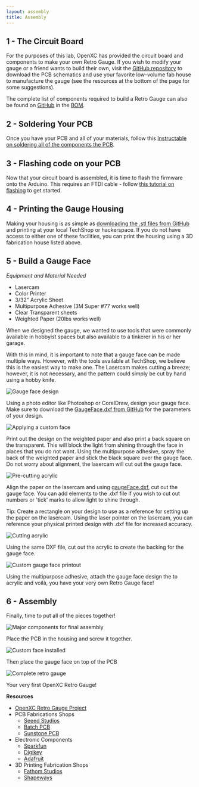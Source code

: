 ```yaml
---
layout: assembly
title: Assembly
---
```


<h2 id="step1">1 - The Circuit Board</h2>

For the purposes of this lab, OpenXC has provided the circuit board and
components to make your own Retro Gauge. If you wish to modify your gauge or a
friend wants to build their own, visit the [GitHub
repository](https://github.com/openxc/retro-gauge/tree/master/schematics) to download the PCB
schematics and use your favorite low-volume fab house to manufacture the gauge
(see the resources at the bottom of the page for some suggestions).

The complete list of components required to build a Retro Gauge can also be
found on [GitHub](https://github.com/openxc/retro-gauge/tree/master/schematics)
in the
[BOM](https://github.com/openxc/retro-gauge/raw/master/schematics/Gauge-BOM.xls).

<h2 id="step2">2 - Soldering Your PCB</h2>

Once you have your PCB and all of your materials, follow this [Instructable on
soldering all of the components the PCB][instructable].

[instructable]: http://www.instructables.com/id/How-to-Solder-Your-OpenXC-Retro-Gauge/

<h2 id="step3">3 - Flashing code on your PCB</h2>

Now that your circuit board is assembled, it is time to flash the firmware onto
the Arduino. This requires an FTDI cable - follow [this tutorial on
flashing](http://www.arduino.cc/en/Guide/ArduinoProMini) to get started.

<h2 id="step4">4 - Printing the Gauge Housing</h2>

Making your housing is as simple as [downloading the .stl files from
GitHub](https://github.com/openxc/retro-gauge/tree/master/enclosure) and
printing at your local TechShop or hackerspace. If you do not have access to
either one of these facilities, you can print the housing using a 3D fabrication
house listed above.

<h2 id="step5">5 - Build a Gauge Face</h2>

*Equipment and Material Needed*

* Lasercam
* Color Printer
* 3/32” Acrylic Sheet
* Multipurpose Adhesive (3M Super #77 works well)
* Clear Transparent sheets
* Weighted Paper (20lbs works well)

When we designed the gauge, we wanted to use tools that were commonly available
in hobbyist spaces but also available to a tinkerer in his or her garage.

With this in mind, it is important to note that a gauge face can be made
multiple ways. However, with the tools available at TechShop, we believe this is
the easiest way to make one. The Lasercam makes cutting a breeze; however, it is
not necessary, and the pattern could simply be cut by hand using a hobby knife.

![Gauge face design](/images/face-design.png)

Using a photo editor like Photoshop or CorelDraw, design your gauge face. Make
sure to download the [GaugeFace.dxf from
GitHub](https://github.com/openxc/retro-gauge/tree/master/enclosure) for the
parameters of your design.

![Applying a custom face](/images/applying-gauge-face.JPG)

Print out the design on the weighted paper and also print a back square on the
transparent. This will block the light from shining through the face in places
that you do not want. Using the multipurpose adhesive, spray the back of the
weighted paper and stick the black square over the gauge face. Do not worry
about alignment, the lasercam will cut out the gauge face.

![Pre-cutting acrylic](/images/lasercam1.jpg)

Align the paper on the lasercam and using
[gaugeFace.dxf](https://github.com/openxc/retro-gauge/tree/master/enclosure),
cut out the gauge face. You can add elements to the .dxf file if you wish to cut
out numbers or 'tick' marks to allow light to shine through.

Tip: Create a rectangle on your design to use as a reference for setting up the
paper on the lasercam. Using the laser pointer on the lasercam, you can
reference your physical printed design with .dxf file for increased accuracy.

![Cutting acrylic](/images/lasercam.jpg)

Using the same DXF file, cut out the acrylic to create the backing for the gauge
face.

![Custom gauge face printout](/images/custom-face.JPG)

Using the multipurpose adhesive, attach the gauge face design the to acrylic and
voilà, you have your very own Retro Gauge face!

<h2 id="step6">6 - Assembly</h2>

Finally, time to put all of the pieces together!

![Major components for final assembly](/images/major-components.JPG)

Place the PCB in the housing and screw it together.

![Custom face installed](/images/installed-face.JPG)

Then place the gauge face on top of the PCB

![Complete retro gauge](/images/completed-gauge.JPG)

Your very first OpenXC Retro Gauge!

**Resources**

* [OpenXC Retro Gauge Project](https://github.com/openxc/retro-gauge)
* PCB Fabrications Shops
    * [Seeed Studios](http://www.seeedstudio.com/depot/)
    * [Batch PCB](ttps://www.batchpcb.com/)
    * [Sunstone PCB](http://www.sunstone.com/)
* Electronic Components
    * [Sparkfun](http://www.sparkfun.com/)
    * [Digikey](http://www.digikey.com/)
    * [Adafruit](http://adafruit.com/)
* 3D Printing Fabrication Shops
    * [Fathom Studios](http://studiofathom.com/)
    * [Shapeways](http://www.shapeways.com/)

